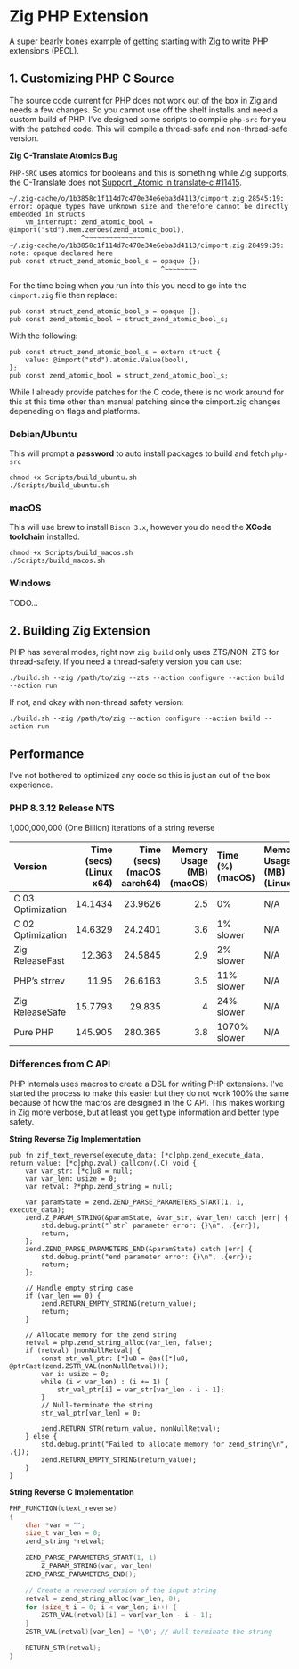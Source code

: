 # Zig PHP Extension

A super bearly bones example of getting starting with Zig to write PHP extensions (PECL).

## 1. Customizing PHP C Source

The source code current for PHP does not work out of the box in Zig and needs a few changes. So you cannot use off the shelf installs and need a custom build of PHP. I've designed some scripts to compile `php-src` for you with the patched code. This will compile a thread-safe and non-thread-safe version.

**Zig C-Translate Atomics Bug**

`PHP-SRC` uses atomics for booleans and this is something while Zig supports, the C-Translate does not [Support _Atomic in translate-c #11415](https://github.com/ziglang/zig/issues/11415).

```
~/.zig-cache/o/1b3858c1f114d7c470e34e6eba3d4113/cimport.zig:28545:19: error: opaque types have unknown size and therefore cannot be directly embedded in structs
    vm_interrupt: zend_atomic_bool = @import("std").mem.zeroes(zend_atomic_bool),
                  ^~~~~~~~~~~~~~~~
~/.zig-cache/o/1b3858c1f114d7c470e34e6eba3d4113/cimport.zig:28499:39: note: opaque declared here
pub const struct_zend_atomic_bool_s = opaque {};
                                      ^~~~~~~~~
```

For the time being when you run into this you need to go into the `cimport.zig` file then replace:

```zig
pub const struct_zend_atomic_bool_s = opaque {};
pub const zend_atomic_bool = struct_zend_atomic_bool_s;
```

With the following:

```zig
pub const struct_zend_atomic_bool_s = extern struct {
    value: @import("std").atomic.Value(bool),
};
pub const zend_atomic_bool = struct_zend_atomic_bool_s;
```

While I already provide patches for the C code, there is no work around for this at this time other than manual patching since the cimport.zig changes depeneding on flags and platforms.

### Debian/Ubuntu

This will prompt a **password** to auto install packages to build and fetch `php-src`

    chmod +x Scripts/build_ubuntu.sh
    ./Scripts/build_ubuntu.sh

### macOS

This will use brew to install `Bison 3.x`, however you do need the **XCode toolchain** installed.

    chmod +x Scripts/build_macos.sh
    ./Scripts/build_macos.sh

### Windows

TODO...

## 2. Building Zig Extension

PHP has several modes, right now `zig build` only uses ZTS/NON-ZTS for thread-safety. If you need a thread-safety version you can use:

    ./build.sh --zig /path/to/zig --zts --action configure --action build --action run

If not, and okay with non-thread safety version:

    ./build.sh --zig /path/to/zig --action configure --action build --action run


## Performance

I've not bothered to optimized any code so this is just an out of the box experience.

### PHP 8.3.12 Release NTS

1,000,000,000 (One Billion) iterations of a string reverse

| Version           | Time (secs) (Linux x64) | Time (secs) (macOS aarch64) |   Memory Usage (MB) (macOS) | Time (%) (macOS) | Memory Usage (MB) (Linux)   | Time (%) (Linux) |
|:------------------|------------------------:|----------------------------:|----------------------------:|:-----------------|:----------------------------|:-----------------|
| C 03 Optimization |                 14.1434 |                     23.9626 |                         2.5 | 0%               | N/A                         | 18.35% slower    |
| C 02 Optimization |                 14.6329 |                     24.2401 |                         3.6 | 1% slower        | N/A                         | 22.45% slower    |
| Zig ReleaseFast   |                  12.363 |                     24.5845 |                         2.9 | 2% slower        | N/A                         | 3.46% slower     |
| PHP’s strrev      |                   11.95 |                     26.6163 |                         3.5 | 11% slower       | N/A                         | 0% slower        |
| Zig ReleaseSafe   |                 15.7793 |                      29.835 |                         4   | 24% slower       | N/A                         | 32.04% slower    |
| Pure PHP          |                 145.905 |                     280.365 |                         3.8 | 1070% slower     | N/A                         | 1120.96% slower  |


### Differences from C API

PHP internals uses macros to create a DSL for writing PHP extensions. I've started the process to make this easier but they do not work 100% the same because
of how the macros are designed in the C API. This makes working in Zig more verbose, but at least you get type information and better type safety.

**String Reverse Zig Implementation**

```zig
pub fn zif_text_reverse(execute_data: [*c]php.zend_execute_data, return_value: [*c]php.zval) callconv(.C) void {
    var var_str: [*c]u8 = null;
    var var_len: usize = 0;
    var retval: ?*php.zend_string = null;

    var paramState = zend.ZEND_PARSE_PARAMETERS_START(1, 1, execute_data);
    zend.Z_PARAM_STRING(&paramState, &var_str, &var_len) catch |err| {
        std.debug.print("`str` parameter error: {}\n", .{err});
        return;
    };
    zend.ZEND_PARSE_PARAMETERS_END(&paramState) catch |err| {
        std.debug.print("end parameter error: {}\n", .{err});
        return;
    };

    // Handle empty string case
    if (var_len == 0) {
        zend.RETURN_EMPTY_STRING(return_value);
        return;
    }

    // Allocate memory for the zend string
    retval = php.zend_string_alloc(var_len, false);
    if (retval) |nonNullRetval| {
        const str_val_ptr: [*]u8 = @as([*]u8, @ptrCast(zend.ZSTR_VAL(nonNullRetval)));
        var i: usize = 0;
        while (i < var_len) : (i += 1) {
            str_val_ptr[i] = var_str[var_len - i - 1];
        }
        // Null-terminate the string
        str_val_ptr[var_len] = 0;

        zend.RETURN_STR(return_value, nonNullRetval);
    } else {
        std.debug.print("Failed to allocate memory for zend_string\n", .{});
        zend.RETURN_EMPTY_STRING(return_value);
    }
}
```

**String Reverse C Implementation**

```c
PHP_FUNCTION(ctext_reverse)
{
	char *var = "";
	size_t var_len = 0;
	zend_string *retval;

	ZEND_PARSE_PARAMETERS_START(1, 1)
		Z_PARAM_STRING(var, var_len)
	ZEND_PARSE_PARAMETERS_END();

	// Create a reversed version of the input string
	retval = zend_string_alloc(var_len, 0);
	for (size_t i = 0; i < var_len; i++) {
		ZSTR_VAL(retval)[i] = var[var_len - i - 1];
	}
	ZSTR_VAL(retval)[var_len] = '\0'; // Null-terminate the string

	RETURN_STR(retval);
}
```
